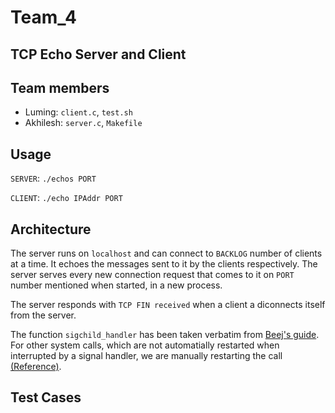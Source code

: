 # Team_4 

## TCP Echo Server and Client

## Team members

- Luming:   `client.c`, `test.sh`
- Akhilesh: `server.c`, `Makefile`

## Usage

`SERVER`: `./echos PORT`

`CLIENT`: `./echo IPAddr PORT` 

 ## Architecture

 The server runs on `localhost` and can connect to `BACKLOG` number of clients at a time. It echoes the messages sent to it by the clients respectively. The server serves every new connection request that comes to it on `PORT` number mentioned when started, in a new process.

 The server responds with `TCP FIN received` when a client a diconnects itself from the server.

 The function `sigchild_handler` has been taken verbatim from [Beej's guide](https://beej.us/guide/bgnet/html/single/bgnet.html). For other system calls, which are not automatially restarted when interrupted by a signal handler, we are manually restarting the call [(Reference)](http://man7.org/linux/man-pages/man7/signal.7.html).

## Test Cases